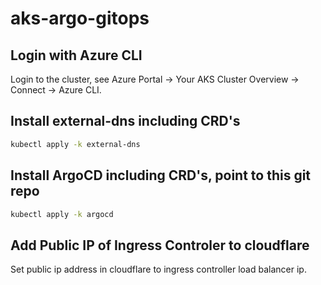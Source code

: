 # aks-argo-gitops

## Login with Azure CLI
Login to the cluster, see Azure Portal -> Your AKS Cluster Overview -> Connect -> Azure CLI.

## Install external-dns including CRD's
```bash
kubectl apply -k external-dns
```

## Install ArgoCD including CRD's, point to this git repo
```bash
kubectl apply -k argocd
```

## Add Public IP of Ingress Controler to cloudflare
Set public ip address in cloudflare to ingress controller load balancer ip.
